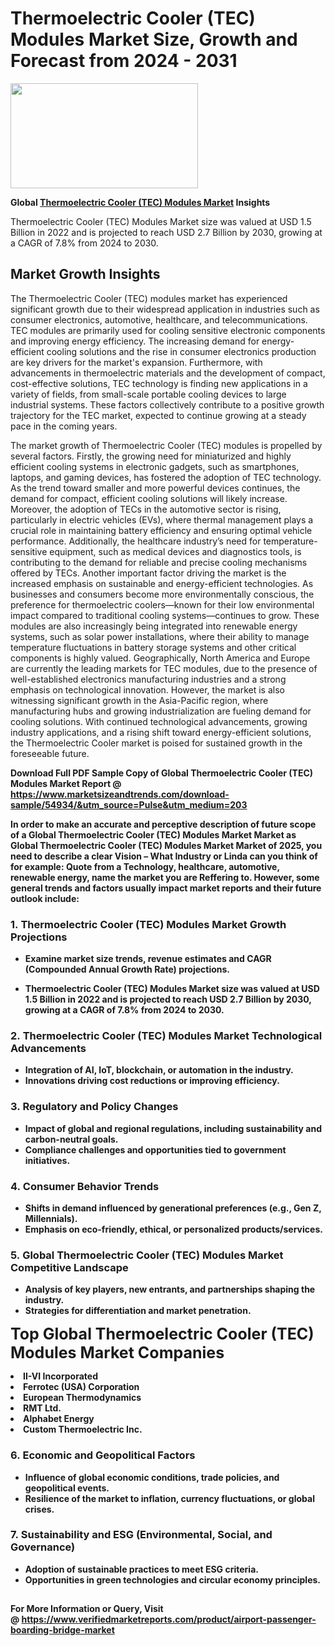<H1>Thermoelectric Cooler (TEC) Modules Market Size, Growth and Forecast from 2024 - 2031</H1><img class="aligncenter size-medium wp-image-584254" src="https://thirdeyenews.in/wp-content/uploads/2024/09/Global-Market-Research-300x168.jpeg" alt="" width="300" height="168" /><p><strong>Global&nbsp;<a href="https://www.marketsizeandtrends.com/download-sample/54934/&amp;utm_source=Pulse&amp;utm_medium=203">Thermoelectric Cooler (TEC) Modules Market</a> Insights</strong></p><p>Thermoelectric Cooler (TEC) Modules Market size was valued at USD 1.5 Billion in 2022 and is projected to reach USD 2.7 Billion by 2030, growing at a CAGR of 7.8% from 2024 to 2030.</p><p><h2>Market Growth Insights</h2> <p>The Thermoelectric Cooler (TEC) modules market has experienced significant growth due to their widespread application in industries such as consumer electronics, automotive, healthcare, and telecommunications. TEC modules are primarily used for cooling sensitive electronic components and improving energy efficiency. The increasing demand for energy-efficient cooling solutions and the rise in consumer electronics production are key drivers for the market's expansion. Furthermore, with advancements in thermoelectric materials and the development of compact, cost-effective solutions, TEC technology is finding new applications in a variety of fields, from small-scale portable cooling devices to large industrial systems. These factors collectively contribute to a positive growth trajectory for the TEC market, expected to continue growing at a steady pace in the coming years.</p> <p><strong></strong></p> <p>The market growth of Thermoelectric Cooler (TEC) modules is propelled by several factors. Firstly, the growing need for miniaturized and highly efficient cooling systems in electronic gadgets, such as smartphones, laptops, and gaming devices, has fostered the adoption of TEC technology. As the trend toward smaller and more powerful devices continues, the demand for compact, efficient cooling solutions will likely increase. Moreover, the adoption of TECs in the automotive sector is rising, particularly in electric vehicles (EVs), where thermal management plays a crucial role in maintaining battery efficiency and ensuring optimal vehicle performance. Additionally, the healthcare industry’s need for temperature-sensitive equipment, such as medical devices and diagnostics tools, is contributing to the demand for reliable and precise cooling mechanisms offered by TECs. Another important factor driving the market is the increased emphasis on sustainable and energy-efficient technologies. As businesses and consumers become more environmentally conscious, the preference for thermoelectric coolers—known for their low environmental impact compared to traditional cooling systems—continues to grow. These modules are also increasingly being integrated into renewable energy systems, such as solar power installations, where their ability to manage temperature fluctuations in battery storage systems and other critical components is highly valued. Geographically, North America and Europe are currently the leading markets for TEC modules, due to the presence of well-established electronics manufacturing industries and a strong emphasis on technological innovation. However, the market is also witnessing significant growth in the Asia-Pacific region, where manufacturing hubs and growing industrialization are fueling demand for cooling solutions. With continued technological advancements, growing industry applications, and a rising shift toward energy-efficient solutions, the Thermoelectric Cooler market is poised for sustained growth in the foreseeable future.</p> <p><strong></p><p><span class=""><strong>Download Full PDF Sample Copy of Global Thermoelectric Cooler (TEC) Modules Market Report</strong> @ <a href="https://www.marketsizeandtrends.com/download-sample/54934/&amp;utm_source=Pulse&amp;utm_medium=203" target="_blank">https://www.marketsizeandtrends.com/download-sample/54934/&amp;utm_source=Pulse&amp;utm_medium=203</a></span></p><p>In order to make an accurate and perceptive description of future scope of a Global&nbsp;Thermoelectric Cooler (TEC) Modules Market Market as Global&nbsp;Thermoelectric Cooler (TEC) Modules Market Market of 2025, you need to describe a clear Vision &ndash; What Industry or Linda can you think of for example: Quote from a Technology, healthcare, automotive, renewable energy, name the market you are Reffering to. However, some general trends and factors usually impact market reports and their future outlook include:</p><h3>1.&nbsp;<strong>Thermoelectric Cooler (TEC) Modules Market Growth Projections</strong></h3><ul><li>Examine market size trends, revenue estimates and CAGR (Compounded Annual Growth Rate) projections.</li><li><p>Thermoelectric Cooler (TEC) Modules Market size was valued at USD 1.5 Billion in 2022 and is projected to reach USD 2.7 Billion by 2030, growing at a CAGR of 7.8% from 2024 to 2030.</p></li></ul><h3>2.&nbsp;<strong>Thermoelectric Cooler (TEC) Modules Market Technological Advancements</strong></h3><ul><li>Integration of AI, IoT, blockchain, or automation in the industry.</li><li>Innovations driving cost reductions or improving efficiency.</li></ul><h3>3.&nbsp;<strong>Regulatory and Policy Changes</strong></h3><ul><li>Impact of global and regional regulations, including sustainability and carbon-neutral goals.</li><li>Compliance challenges and opportunities tied to government initiatives.</li></ul><h3>4.&nbsp;<strong>Consumer Behavior Trends</strong></h3><ul><li>Shifts in demand influenced by generational preferences (e.g., Gen Z, Millennials).</li><li>Emphasis on eco-friendly, ethical, or personalized products/services.</li></ul><h3>5.&nbsp;<strong>Global Thermoelectric Cooler (TEC) Modules Market Competitive Landscape</strong></h3><ul><li>Analysis of key players, new entrants, and partnerships shaping the industry.</li><li>Strategies for differentiation and market penetration.</li></ul><p data-pm-slice="1 1 []"><span style="color: inherit; font-family: inherit; font-size: 25px;">Top Global Thermoelectric Cooler (TEC) Modules Market Companies</span></p><div class="" data-test-id=""><p><li>II-VI Incorporated</li><li> Ferrotec (USA) Corporation</li><li> European Thermodynamics</li><li> RMT Ltd.</li><li> Alphabet Energy</li><li> Custom Thermoelectric Inc.</li></p></div><h3>6.&nbsp;<strong>Economic and Geopolitical Factors</strong></h3><ul><li>Influence of global economic conditions, trade policies, and geopolitical events.</li><li>Resilience of the market to inflation, currency fluctuations, or global crises.</li></ul><h3>7.&nbsp;<strong>Sustainability and ESG (Environmental, Social, and Governance)</strong></h3><ul><li>Adoption of sustainable practices to meet ESG criteria.</li><li>Opportunities in green technologies and circular economy principles.</li></ul><h2><strong style="font-size: 14px;">For More Information or Query, Visit @&nbsp;</strong><a style="background-color: #ffffff; font-size: 14px;" href="https://www.marketsizeandtrends.com/report/thermoelectric-cooler-tec-modules-market/" target="_blank">https://www.verifiedmarketreports.com/product/airport-passenger-boarding-bridge-market</a></h2>
